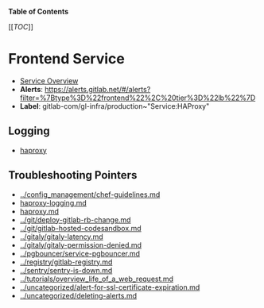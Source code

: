 <!-- MARKER: do not edit this section directly. Edit services/service-catalog.yml then run scripts/generate-docs -->

**Table of Contents**

[[_TOC_]]

#  Frontend Service
* [Service Overview](https://dashboards.gitlab.net/d/frontend-main/frontend-overview)
* **Alerts**: https://alerts.gitlab.net/#/alerts?filter=%7Btype%3D%22frontend%22%2C%20tier%3D%22lb%22%7D
* **Label**: gitlab-com/gl-infra/production~"Service:HAProxy"

## Logging

* [haproxy](https://console.cloud.google.com/logs/viewer?project=gitlab-production&organizationId=769164969568&interval=PT1H&resource=gce_instance%2Finstance_id%2F1812745190666049211&scrollTimestamp=2019-01-22T15:27:18.915253748Z&advancedFilter=resource.type%3D%22gce_instance%22%0Alabels.tag%3D%22haproxy%22)

## Troubleshooting Pointers

* [../config_management/chef-guidelines.md](../config_management/chef-guidelines.md)
* [haproxy-logging.md](haproxy-logging.md)
* [haproxy.md](haproxy.md)
* [../git/deploy-gitlab-rb-change.md](../git/deploy-gitlab-rb-change.md)
* [../git/gitlab-hosted-codesandbox.md](../git/gitlab-hosted-codesandbox.md)
* [../gitaly/gitaly-latency.md](../gitaly/gitaly-latency.md)
* [../gitaly/gitaly-permission-denied.md](../gitaly/gitaly-permission-denied.md)
* [../pgbouncer/service-pgbouncer.md](../pgbouncer/service-pgbouncer.md)
* [../registry/gitlab-registry.md](../registry/gitlab-registry.md)
* [../sentry/sentry-is-down.md](../sentry/sentry-is-down.md)
* [../tutorials/overview_life_of_a_web_request.md](../tutorials/overview_life_of_a_web_request.md)
* [../uncategorized/alert-for-ssl-certificate-expiration.md](../uncategorized/alert-for-ssl-certificate-expiration.md)
* [../uncategorized/deleting-alerts.md](../uncategorized/deleting-alerts.md)
<!-- END_MARKER -->


<!-- ## Summary -->

<!-- ## Architecture -->

<!-- ## Performance -->

<!-- ## Scalability -->

<!-- ## Availability -->

<!-- ## Durability -->

<!-- ## Security/Compliance -->

<!-- ## Monitoring/Alerting -->

<!-- ## Links to further Documentation -->
